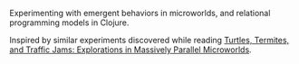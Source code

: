 Experimenting with emergent behaviors in microworlds, and relational programming
models in Clojure.

Inspired by similar experiments discovered while reading [Turtles, Termites, and
Traffic Jams: Explorations in Massively Parallel Microworlds][1].

[1]: https://mitpress.mit.edu/books/turtles-termites-and-traffic-jams
